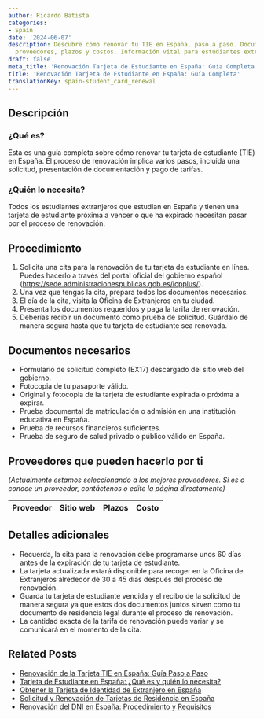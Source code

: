 ```yaml
---
author: Ricardo Batista
categories:
- Spain
date: '2024-06-07'
description: Descubre cómo renovar tu TIE en España, paso a paso. Documentos necesarios,
  proveedores, plazos y costos. Información vital para estudiantes extranjeros.
draft: false
meta_title: 'Renovación Tarjeta de Estudiante en España: Guía Completa'
title: 'Renovación Tarjeta de Estudiante en España: Guía Completa'
translationKey: spain-student_card_renewal
---
```



## Descripción
### ¿Qué es?
Esta es una guía completa sobre cómo renovar tu tarjeta de estudiante (TIE) en España. El proceso de renovación implica varios pasos, incluida una solicitud, presentación de documentación y pago de tarifas.

### ¿Quién lo necesita?
Todos los estudiantes extranjeros que estudian en España y tienen una tarjeta de estudiante próxima a vencer o que ha expirado necesitan pasar por el proceso de renovación.

## Procedimiento
1. Solicita una cita para la renovación de tu tarjeta de estudiante en línea. Puedes hacerlo a través del portal oficial del gobierno español (https://sede.administracionespublicas.gob.es/icpplus/).
2. Una vez que tengas la cita, prepara todos los documentos necesarios.
3. El día de la cita, visita la Oficina de Extranjeros en tu ciudad.
4. Presenta los documentos requeridos y paga la tarifa de renovación.
5. Deberías recibir un documento como prueba de solicitud. Guárdalo de manera segura hasta que tu tarjeta de estudiante sea renovada.

## Documentos necesarios
- Formulario de solicitud completo (EX17) descargado del sitio web del gobierno.
- Fotocopia de tu pasaporte válido.
- Original y fotocopia de la tarjeta de estudiante expirada o próxima a expirar.
- Prueba documental de matriculación o admisión en una institución educativa en España.
- Prueba de recursos financieros suficientes.
- Prueba de seguro de salud privado o público válido en España.

## Proveedores que pueden hacerlo por ti

_(Actualmente estamos seleccionando a los mejores proveedores. Si es o conoce un proveedor, contáctenos o edite la página directamente)_

| Proveedor | Sitio web | Plazos | Costo |
| --------------- | --------------- | :-------------: | :-------------: |

## Detalles adicionales
- Recuerda, la cita para la renovación debe programarse unos 60 días antes de la expiración de tu tarjeta de estudiante.
- La tarjeta actualizada estará disponible para recoger en la Oficina de Extranjeros alrededor de 30 a 45 días después del proceso de renovación.
- Guarda tu tarjeta de estudiante vencida y el recibo de la solicitud de manera segura ya que estos dos documentos juntos sirven como tu documento de residencia legal durante el proceso de renovación.
- La cantidad exacta de la tarifa de renovación puede variar y se comunicará en el momento de la cita.

## Related Posts

- [Renovación de la Tarjeta TIE en España: Guía Paso a Paso](https://tramitit.com/spanish/guides/spain/renovacion_de_la_tarjeta_de_residente_comunitario/)
- [Tarjeta de Estudiante en España: ¿Qué es y quién lo necesita?](https://tramitit.com/spanish/guides/spain/tarjeta_de_estudiantes_para_extranjeros_inicial_o_renovación/)
- [Obtener la Tarjeta de Identidad de Extranjero en España](https://tramitit.com/spanish/guides/spain/solicitud_de_la_tarjeta_de_estudiante/)
- [Solicitud y Renovación de Tarjetas de Residencia en España](https://tramitit.com/spanish/guides/spain/tarjeta_inicial_o_renovación_residencia_o_residencia_y_trabajo/)
- [Renovación del DNI en España: Procedimiento y Requisitos](https://tramitit.com/spanish/guides/spain/renovacion_del_dni/)